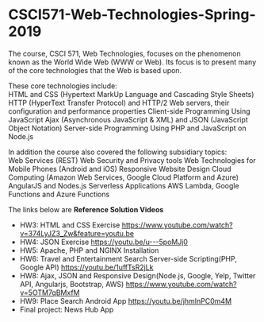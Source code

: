 # CSCI571-Web-Technologies-Spring-2019

The course, CSCI 571, Web Technologies, focuses on the phenomenon known as the World Wide Web (WWW or Web).
Its focus is to present many of the core technologies that the Web is based upon. 

These core technologies include:  
HTML and CSS (Hypertext MarkUp Language and Cascading Style Sheets) 
HTTP (HyperText Transfer Protocol) and HTTP/2 Web servers, their configuration and performance properties 
Client-side Programming Using JavaScript Ajax (Asynchronous JavaScript &amp; XML) and JSON (JavaScript Object Notation)
Server-side Programming Using PHP and JavaScript on Node.js 

In addition the course also covered the following subsidiary topics:  
Web Services (REST) 
Web Security and Privacy tools Web Technologies for Mobile Phones (Android and iOS) 
Responsive Website Design 
Cloud Computing (Amazon Web Services, Google Cloud Platform and Azure) 
AngularJS and Nodes.js 
Serverless Applications AWS Lambda, Google Functions and Azure Functions

The links below are __Reference Solution Videos__ 

* HW3: HTML and CSS Exercise https://www.youtube.com/watch?v=374LyJZ3_Zw&feature=youtu.be
* HW4: JSON Exercise https://youtu.be/u---5poMJj0
* HW5: Apache, PHP and NGINX Installation
* HW6: Travel and Entertainment Search Server-side Scripting(PHP, Google API) https://youtu.be/1uffTsR2jLk
* HW8: Ajax, JSON and Responsive Design(Node.js, Google, Yelp, Twitter API, Angularjs, Bootstrap, AWS) https://www.youtube.com/watch?v=5OTM7qBMxfM
* HW9: Place Search Android App https://youtu.be/jhmInPC0m4M
* Final project: News Hub App
